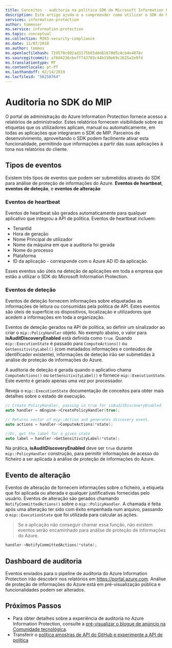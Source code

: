 ```yaml
---
title: Conceitos - auditoria na política SDK do Microsoft Information Protection API
description: Este artigo ajuda-o a compreender como utilizar o SDK do Microsoft Information Protection para submeter a API de política de auditoria de eventos para análise de proteção de informações do Azure.
services: information-protection
author: tommoser
ms.service: information-protection
ms.topic: conceptual
ms.collection: M365-security-compliance
ms.date: 11/07/2018
ms.author: tommos
ms.openlocfilehash: 729570c902ad3175b65ddd8167005c0cb4e4078c
ms.sourcegitcommit: a78d4236cbeff743703c44b150e69c1625a2e9f4
ms.translationtype: MT
ms.contentlocale: pt-PT
ms.lasthandoff: 02/14/2019
ms.locfileid: "56258764"
---
```

# <a name="auditing-in-the-mip-sdk"></a>Auditoria no SDK do MIP

O portal de administração do Azure Information Protection fornece acesso a relatórios de administrador. Estes relatórios fornecem visibilidade sobre as etiquetas que os utilizadores aplicam, manual ou automaticamente, em todas as aplicações que integraram o SDK de MIP. Parceiros de desenvolvimento, aproveitando o SDK podem facilmente ativar esta funcionalidade, permitindo que informações a partir das suas aplicações à tona nos relatórios do cliente.

## <a name="event-types"></a>Tipos de eventos

Existem três tipos de eventos que podem ser submetidos através do SDK para análise de proteção de informações do Azure. **Eventos de heartbeat**, **eventos de deteção**, e **eventos de alteração**

### <a name="heartbeat-events"></a>Eventos de heartbeat

Eventos de heartbeat são gerados automaticamente para qualquer aplicativo que integrou a API de política. Eventos de heartbeat incluem:

* TenantId
* Hora de geração
* Nome Principal de utilizador
* Nome da máquina em que a auditoria foi gerada
* Nome do processo
* Plataforma
* ID da aplicação - corresponde com o Azure AD ID da aplicação.

Esses eventos são úteis na deteção de aplicações em toda a empresa que estão a utilizar o SDK do Microsoft Information Protection.

### <a name="discovery-events"></a>Eventos de deteção

Eventos de deteção fornecem informações sobre etiquetadas as informações de leitura ou consumidas pela política de API. Estes eventos são úteis de superfície os dispositivos, localização e utilizadores que acedem a informações em toda a organização.

Eventos de deteção gerados na API de política, ao definir um sinalizador ao criar o `mip::PolicyHandler` objeto. No exemplo abaixo, o valor para **isAuditDiscoveryEnabled** está definida como `true`. Quando `mip::ExecutionState` é passado para `ComputeActions()` ou `GetSensitivityLabel()` (com metadados informações e conteúdos de identificador existente), informações de deteção irão ser submetidas à análise de proteção de informações do Azure.

A auditoria de deteção é gerada quando o aplicativo chama `ComputeActions()` ou `GetSensitivityLabel()` e fornece `mip::ExecutionState`. Este evento é gerado apenas uma vez por processador.

Reveja o `mip::ExecutionState` documentação de conceitos para obter mais detalhes sobre o estado de execução.

```cpp
// Create PolicyHandler, passing in true for isAuditDiscoveryEnabled
auto handler = mEngine->CreatePolicyHandler(true);

// Returns vector of mip::Action and generates discovery event.
auto actions = handler->ComputeActions(*state);

//Or, get the label for a given state
auto label = handler->GetSensitivityLabel(*state);
```

Na prática, **isAuditDiscoveryEnabled** deve ser `true` durante `mip::PolicyHandler` construção, para permitir informações de acesso do ficheiro a ser aplicada à análise de proteção de informações do Azure.

## <a name="change-event"></a>Evento de alteração

Eventos de alteração de fornecem informações sobre o ficheiro, a etiqueta que foi aplicada ou alterada e qualquer justificativas fornecidas pelo usuário. Eventos de alteração são gerados chamando `NotifyCommittedActions()` sobre o `mip::PolicyHandler`. A chamada é feita após uma alteração ter sido com êxito empenhada num arquivo, passando o `mip::ExecutionState` que foi utilizada para calcular as ações.

> Se a aplicação não conseguir chamar essa função, não existem eventos serão encaminhado para análise de proteção de informações do Azure.

```cpp
handler->NotifyCommittedActions(*state);
```

## <a name="audit-dashboard"></a>Dashboard de auditoria

Eventos enviados para o pipeline de auditoria do Azure Information Protection irão descobrir nos relatórios em https://portal.azure.com. Análise de proteção de informações do Azure está em pré-visualização pública e funcionalidades podem ser alterados.

## <a name="next-steps"></a>Próximos Passos

- Para obter detalhes sobre a experiência de auditoria no Azure Information Protection, consulte a [pré-visualizar o blogue de anúncio na Comunidade tecnológica](https://techcommunity.microsoft.com/t5/Azure-Information-Protection/Data-discovery-reporting-and-analytics-for-all-your-data-with/ba-p/253854).
- Transferir o [política amostras de API do GitHub e experimente a API de política](https://azure.microsoft.com/resources/samples/?sort=0&term=mipsdk+policyapi)

